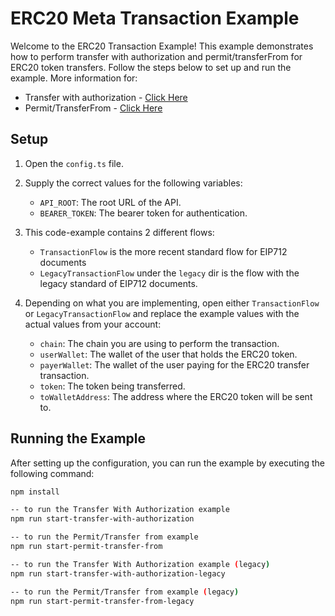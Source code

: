 # ERC20 Meta Transaction Example

Welcome to the ERC20 Transaction Example! This example demonstrates how to perform transfer with authorization and permit/transferFrom for ERC20 token transfers. Follow the steps below to set up and run the example.
More information for:
- Transfer with authorization - [Click Here](https://docs.venly.io/docs/gasless-tx-transfer-with-authorization-erc20)
- Permit/TransferFrom - [Click Here](https://docs.venly.io/docs/gasless-tx-permit-transferfrom-erc20)


## Setup

1. Open the `config.ts` file.

2. Supply the correct values for the following variables:
    - `API_ROOT`: The root URL of the API.
    - `BEARER_TOKEN`: The bearer token for authentication.

3. This code-example contains 2 different flows:
    - `TransactionFlow` is the more recent standard flow for EIP712 documents
    - `LegacyTransactionFlow` under the `legacy` dir is the flow with the legacy standard of EIP712 documents.

4. Depending on what you are implementing, open either `TransactionFlow` or `LegacyTransactionFlow` and replace the example values with the actual values from your account:
    - `chain`: The chain you are using to perform the transaction.
    - `userWallet`: The wallet of the user that holds the ERC20 token.
    - `payerWallet`: The wallet of the user paying for the ERC20 transfer transaction.
    - `token`: The token being transferred.
    - `toWalletAddress`: The address where the ERC20 token will be sent to.

## Running the Example

After setting up the configuration, you can run the example by executing the following command:

```bash
npm install

-- to run the Transfer With Authorization example
npm run start-transfer-with-authorization 

-- to run the Permit/Transfer from example
npm run start-permit-transfer-from

-- to run the Transfer With Authorization example (legacy)
npm run start-transfer-with-authorization-legacy

-- to run the Permit/Transfer from example (legacy)
npm run start-permit-transfer-from-legacy
